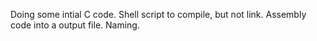 Doing some intial C code.
Shell script to compile, but not link.
Assembly code into a output file.
Naming.
